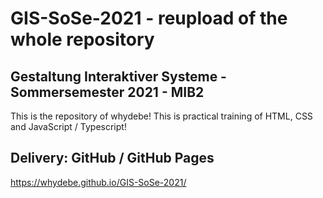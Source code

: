 # GIS-SoSe-2021 - reupload of the whole repository
## Gestaltung Interaktiver Systeme - Sommersemester 2021 - MIB2
This is the repository of whydebe!
This is practical training of HTML, CSS and JavaScript / Typescript!
## Delivery: GitHub / GitHub Pages
https://whydebe.github.io/GIS-SoSe-2021/
